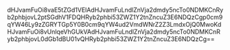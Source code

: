 dHJvamFuOi8vaE5tZGd1VElAdHJvamFuLndlZnVja2dmdy5ncTo0NDMKCnRyb2phbjovL2ptSGdhV1FDQHRyb2phbi53ZWZ1Y2tnZncuZ3E6NDQzCgp0cm9qYW46Ly9zZGRYTGp5Y0B0cm9qYW4ud2VmdWNrZ2Z3LmdxOjQ0MwoKdHJvamFuOi8vUnlqeVhGUkVAdHJvamFuLndlZnVja2dmdy5ncTo0NDMKCnRyb2phbjovL0dGb1dBU01vQHRyb2phbi53ZWZ1Y2tnZncuZ3E6NDQzCg==

